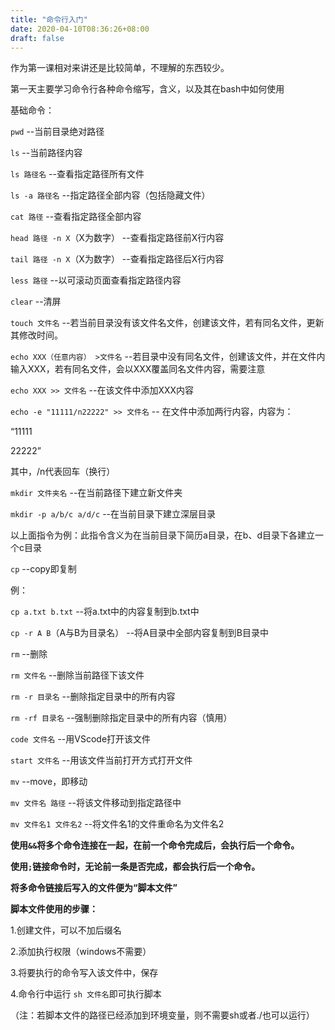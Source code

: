 ```yaml
---
title: "命令行入门"
date: 2020-04-10T08:36:26+08:00
draft: false
---
```


作为第一课相对来讲还是比较简单，不理解的东西较少。

第一天主要学习命令行各种命令缩写，含义，以及其在bash中如何使用

基础命令：

`pwd` --当前目录绝对路径

`ls` --当前路径内容

`ls 路径名` --查看指定路径所有文件

`ls -a 路径名` --指定路径全部内容（包括隐藏文件）

`cat 路径` --查看指定路径全部内容

`head 路径 -n X`（X为数字） --查看指定路径前X行内容

`tail 路径 -n X`（X为数字） --查看指定路径后X行内容

`less 路径` --以可滚动页面查看指定路径内容

`clear` --清屏

`touch 文件名` --若当前目录没有该文件名文件，创建该文件，若有同名文件，更新其修改时间。

`echo XXX（任意内容） >文件名` --若目录中没有同名文件，创建该文件，并在文件内输入XXX，若有同名文件，会以XXX覆盖同名文件内容，需要注意

`echo XXX >> 文件名` --在该文件中添加XXX内容

`echo -e "11111/n22222" >> 文件名` -- 在文件中添加两行内容，内容为：

“11111

22222”

其中，/n代表回车（换行）

`mkdir 文件夹名` --在当前路径下建立新文件夹

`mkdir -p a/b/c a/d/c` --在当前目录下建立深层目录

以上面指令为例：此指令含义为在当前目录下简历a目录，在b、d目录下各建立一个c目录

`cp` --copy即复制

例：

`cp a.txt b.txt` --将a.txt中的内容复制到b.txt中

`cp -r A B`（A与B为目录名） --将A目录中全部内容复制到B目录中

`rm` --删除

`rm 文件名` --删除当前路径下该文件

`rm -r 目录名` --删除指定目录中的所有内容

`rm -rf 目录名` --强制删除指定目录中的所有内容（慎用）    

`code 文件名` --用VScode打开该文件

`start 文件名` --用该文件当前打开方式打开文件

`mv` --move，即移动

`mv 文件名 路径` --将该文件移动到指定路径中

`mv 文件名1 文件名2` --将文件名1的文件重命名为文件名2

**使用`&&`将多个命令连接在一起，在前一个命令完成后，会执行后一个命令。**

**使用`;`链接命令时，无论前一条是否完成，都会执行后一个命令。**

**将多命令链接后写入的文件便为“脚本文件”**

**脚本文件使用的步骤：**

1.创建文件，可以不加后缀名

2.添加执行权限（windows不需要）

3.将要执行的命令写入该文件中，保存

4.命令行中运行 `sh 文件名`即可执行脚本

（注：若脚本文件的路径已经添加到环境变量，则不需要sh或者./也可以运行）